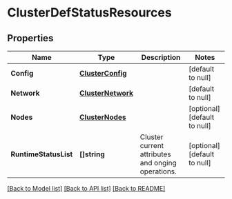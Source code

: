 # ClusterDefStatusResources

## Properties
Name | Type | Description | Notes
------------ | ------------- | ------------- | -------------
**Config** | [**ClusterConfig**](cluster_config.md) |  | [default to null]
**Network** | [**ClusterNetwork**](cluster_network.md) |  | [default to null]
**Nodes** | [**ClusterNodes**](cluster_nodes.md) |  | [optional] [default to null]
**RuntimeStatusList** | **[]string** | Cluster current attributes and onging operations. | [optional] [default to null]

[[Back to Model list]](../README.md#documentation-for-models) [[Back to API list]](../README.md#documentation-for-api-endpoints) [[Back to README]](../README.md)


